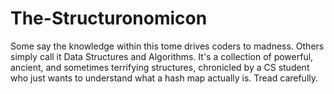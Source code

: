 # The-Structuronomicon
Some say the knowledge within this tome drives coders to madness. Others simply call it Data Structures and Algorithms. It's a collection of powerful, ancient, and sometimes terrifying structures, chronicled by a CS student who just wants to understand what a hash map actually is. Tread carefully.
